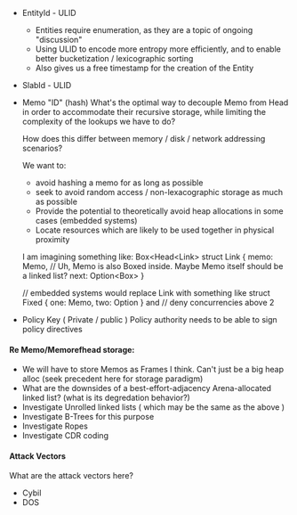 
* EntityId - ULID
   * Entities require enumeration, as they are a topic of ongoing "discussion"
   * Using ULID to encode more entropy more efficiently, and to enable better bucketization / lexicographic sorting
   * Also gives us a free timestamp for the creation of the Entity
* SlabId - ULID
* Memo "ID" (hash)
   What's the optimal way to decouple Memo from Head in order to accommodate their recursive storage,
   while limiting the complexity of the lookups we have to do?
   
   How does this differ between memory / disk / network addressing scenarios?
   
   We want to:
     * avoid hashing a memo for as long as possible
     * seek to avoid random access / non-lexacographic storage as much as possible
     * Provide the potential to theoretically avoid heap allocations in some cases (embedded systems)
     * Locate resources which are likely to be used together in physical proximity
     
   I am imagining something like:
    Box<Head<Link<Memo>>
    struct Link {
        memo: Memo, // Uh, Memo is also Boxed inside. Maybe Memo itself should be a linked list?
        next: Option<Box<Link>>
    }
    
    // embedded systems would replace Link with something like struct Fixed { one: Memo, two: Option<Memo> } and
    // deny concurrencies above 2
   
* Policy Key ( Private / public ) Policy authority needs to be able to sign policy directives

#### Re Memo/Memorefhead storage:
 * We will have to store Memos as Frames I think. Can't just be a big heap alloc (seek precedent here for storage paradigm)
 * What are the downsides of a best-effort-adjacency Arena-allocated linked list? (what is its degredation behavior?)
 * Investigate Unrolled linked lists ( which may be the same as the above )
 * Investigate B-Trees for this purpose
 * Investigate Ropes
 * Investigate CDR coding
 

#### Attack Vectors

What are the attack vectors here?

* Cybil
* DOS